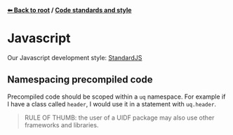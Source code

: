 **[⬅ Back to root](/../../#readme) / [Code standards and style](standards.md)**

# Javascript

Our Javascript development style:
[StandardJS](https://standardjs.com/index.html)

## Namespacing precompiled code 

Precompiled code should be scoped within a `uq` namespace.
For example if I have a class called `header`, I would use it in a statement
with `uq.header`.

> RULE OF THUMB: the user of a UIDF package may also use other frameworks and
> libraries.
